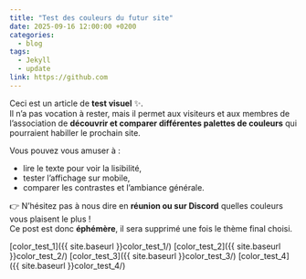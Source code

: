 ```yaml
---
title: "Test des couleurs du futur site"
date: 2025-09-16 12:00:00 +0200
categories:
  - blog
tags:
  - Jekyll
  - update
link: https://github.com
---
```

Ceci est un article de **test visuel** ✨.  
Il n’a pas vocation à rester, mais il permet aux visiteurs et aux membres de l’association de **découvrir et comparer différentes palettes de couleurs** qui pourraient habiller le prochain site.

Vous pouvez vous amuser à :

- lire le texte pour voir la lisibilité,
- tester l’affichage sur mobile,
- comparer les contrastes et l’ambiance générale.

👉 N’hésitez pas à nous dire en **réunion ou sur Discord** quelles couleurs vous plaisent le plus !  
Ce post est donc **éphémère**, il sera supprimé une fois le thème final choisi.

[color_test_1]({{ site.baseurl }}color_test_1/) 
[color_test_2]({{ site.baseurl }}color_test_2/) 
[color_test_3]({{ site.baseurl }}color_test_3/) 
[color_test_4]({{ site.baseurl }}color_test_4/) 
